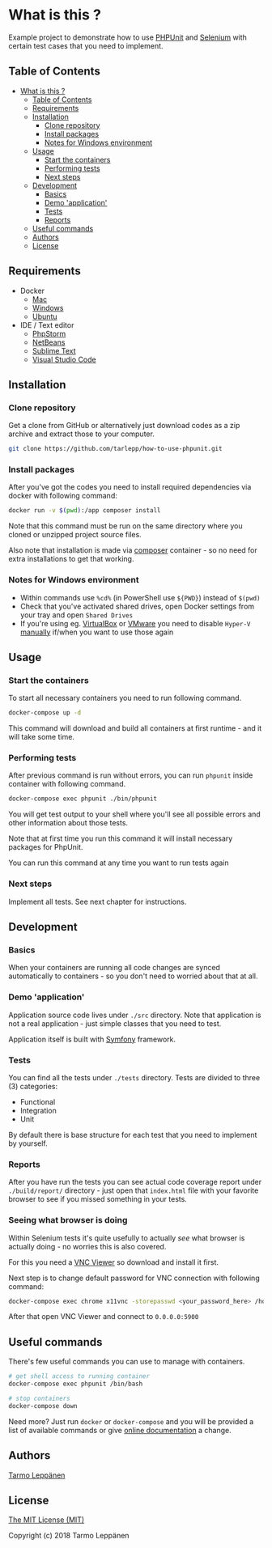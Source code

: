 # What is this ?

Example project to demonstrate how to use [PHPUnit](https://phpunit.de/) 
and [Selenium](http://www.seleniumhq.org/) with certain test cases that you
need to implement.

## Table of Contents

* [What is this ?](#what-is-this-)
  * [Table of Contents](#table-of-contents)
  * [Requirements](#requirements)
  * [Installation](#installation)
     * [Clone repository](#clone-repository)
     * [Install packages](#install-packages)
     * [Notes for Windows environment](#notes-for-windows-environment)
  * [Usage](#usage)
     * [Start the containers](#start-the-containers)
     * [Performing tests](#performing-tests)
     * [Next steps](#next-steps)
  * [Development](#development)
     * [Basics](#basics)
     * [Demo 'application'](#demo-application)
     * [Tests](#tests)
     * [Reports](#reports)
  * [Useful commands](#useful-commands)
  * [Authors](#authors)
  * [License](#license)

## Requirements

* Docker
  * [Mac](https://docs.docker.com/docker-for-mac/install/)
  * [Windows](https://docs.docker.com/docker-for-windows/install/)
  * [Ubuntu](https://docs.docker.com/engine/installation/linux/docker-ce/ubuntu/)
* IDE / Text editor
  * [PhpStorm](https://www.jetbrains.com/phpstorm/)
  * [NetBeans](https://netbeans.org/)
  * [Sublime Text](https://www.sublimetext.com/)
  * [Visual Studio Code](https://code.visualstudio.com/)
  
## Installation

### Clone repository

Get a clone from GitHub or alternatively just download codes as a zip archive
and extract those to your computer.

```bash
git clone https://github.com/tarlepp/how-to-use-phpunit.git
```

### Install packages

After you've got the codes you need to install required dependencies via
docker with following command:

```bash
docker run -v $(pwd):/app composer install
```

Note that this command must be run on the same directory where you cloned or 
unzipped project source files.

Also note that installation is made via [composer](https://hub.docker.com/_/composer/)
container - so no need for extra installations to get that working.

### Notes for Windows environment

* Within commands use `%cd%` (in PowerShell use `${PWD}`) instead of `$(pwd)`
* Check that you've activated shared drives, open Docker settings from your tray and open `Shared Drives`
* If you're using eg. [VirtualBox](https://www.virtualbox.org/) or [VMware](https://www.vmware.com/solutions/virtualization.html) you need to disable `Hyper-V` [manually](https://docs.microsoft.com/en-us/virtualization/hyper-v-on-windows/quick-start/enable-hyper-v) if/when you want to use those again

## Usage

### Start the containers

To start all necessary containers you need to run following command.

```bash
docker-compose up -d
```

This command will download and build all containers at first runtime - and it
will take some time.

### Performing tests

After previous command is run without errors, you can run `phpunit` inside
container with following command.

```bash
docker-compose exec phpunit ./bin/phpunit
```

You will get test output to your shell where you'll see all possible errors
and other information about those tests.

Note that at first time you run this command it will install necessary packages
for PhpUnit.

You can run this command at any time you want to run tests again

### Next steps

Implement all tests. See next chapter for instructions.

## Development

### Basics

When your containers are running all code changes are synced automatically to
containers - so you don't need to worried about that at all.

### Demo 'application'

Application source code lives under `./src` directory. Note that application
is not a real application - just simple classes that you need to test.

Application itself is built with [Symfony](https://symfony.com/) framework. 

### Tests

You can find all the tests under `./tests` directory. Tests are divided to 
three (3) categories:

* Functional
* Integration
* Unit

By default there is base structure for each test that you need to implement by
yourself.

### Reports

After you have run the tests you can see actual code coverage report under
`./build/report/` directory - just open that `index.html` file with your 
favorite browser to see if you missed something in your tests.

### Seeing what browser is doing

Within Selenium tests it's quite usefully to actually _see_ what browser is
actually doing - no worries this is also covered.

For this you need a [VNC Viewer](https://www.realvnc.com/en/connect/download/viewer/)
so download and install it first.

Next step is to change default password for VNC connection with following 
command:

```bash
docker-compose exec chrome x11vnc -storepasswd <your_password_here> /home/seluser/.vnc/passwd
```

After that open VNC Viewer and connect to `0.0.0.0:5900`

## Useful commands

There's few useful commands you can use to manage with containers.

```bash
# get shell access to running container
docker-compose exec phpunit /bin/bash

# stop containers
docker-compose down
```

Need more? Just run `docker` or `docker-compose` and you will be provided a
list of available commands or give [online documentation](https://docs.docker.com/engine/reference/commandline/docker/) 
a change.

## Authors

[Tarmo Leppänen](https://github.com/tarlepp)

## License

[The MIT License (MIT)](LICENSE)

Copyright (c) 2018 Tarmo Leppänen
